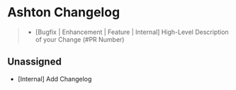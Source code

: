 # Ashton Changelog

> - [Bugfix | Enhancement | Feature | Internal] High-Level Description of your Change (#PR Number)

## Unassigned
- [Internal] Add Changelog